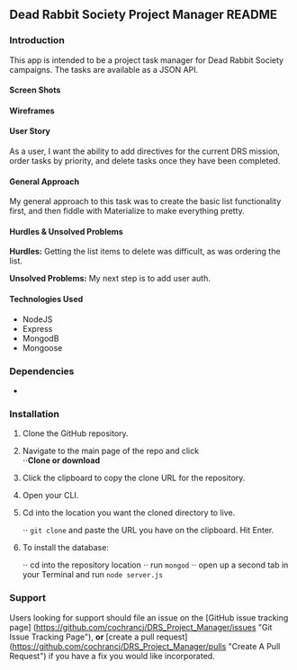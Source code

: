 Dead Rabbit Society Project Manager README
------------------------------------------

### Introduction

This app is intended to be a project task manager for Dead Rabbit Society campaigns. The tasks are available as a JSON API. 

#### Screen Shots

#### Wireframes


#### User Story

As a user, I want the ability to add directives for the current DRS mission, order tasks by priority, and delete tasks once they have been completed. 

#### General Approach

My general approach to this task was to create the basic list functionality first, and then fiddle with Materialize to make everything pretty. 

#### Hurdles & Unsolved Problems
**Hurdles:** Getting the list items to delete was difficult, as was ordering the list. 

**Unsolved Problems:** My next step is to add user auth. 

#### Technologies Used

- NodeJS
- Express
- MongodB
- Mongoose

### Dependencies

-

### Installation 

1. Clone the GitHub repository.

2. Navigate to the main page of the repo and click <br>
   ⋅⋅**Clone or download**

3. Click the clipboard to copy the clone URL for the repository.

4. Open your CLI.

5. Cd into the location you want the cloned directory to live.

   ⋅⋅ `git clone` and paste the URL you have on the clipboard.
   Hit Enter.

6. To install the database:

   ⋅⋅ cd into the repository location
   ⋅⋅ run `mongod`
   ⋅⋅ open up a second tab in your Terminal and run `node server.js`

### Support 

Users looking for support should file an issue on the [GitHub issue tracking page] (https://github.com/cochrancj/DRS_Project_Manager/issues "Git Issue Tracking Page"), **or** [create a pull request] (https://github.com/cochrancj/DRS_Project_Manager/pulls "Create A Pull Request") if you have a fix you would like incorporated.
